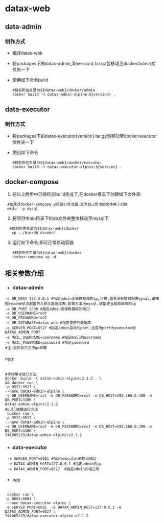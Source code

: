 # datax-web

## data-admin

### 制作方式

- 编译datax-web

- 将packages下的datax-admin_${version}.tar.gz包移动至docker/admin文件夹一下

- 使用如下命令build

  ```shell
  #目前所在目录为${datax-web}/docker/admin
  docker build -t datax-admin-alpine:${version} .
  ```



## data-executor

### 制作方式

- 将packages下的datax-executor{version}.tar.gz包移动至docker/executor文件夹一下

- 使用如下命令

  ```shell
  #目前所在目录为${datax-web}/docker/executor
  docker build -t datax-executor-alpine:${version} .
  ```



## docker-compose

1. 在以上两步中已经将其build完成了,在docker目录下创建如下文件夹:

```shell
 #如果对docker-compose.yml进行修改后,其为自己修改的文件夹下创建
 mkdir -p mysql
```



2. 将项目中bin目录下的db文件夹整体移动至mysql下
```shell
  #目前所在目录为${datax-web}/docker
   cp ../bin/db docekr/
```





3. 运行如下命令,即可正常启动容器

   ```shell
   #目前所在目录为${datax-web}/docker
   docker-compose up -d
   ```



## 相关参数介绍

- ### datax-admin
```shell
-e DB_HOST 127.0.0.1 #指定admin连接数据库的ip,注意,如果没有提前配置mysql,请按照readme依次配置导入相关数据库表,如果为本地mysql,请指定当前局域网的ip
-e DB_PORT 3306 #指定admin连接数据库的端口
-e DB_USERNAME=root
-e DB_PASSWORD=root
-e DB_DATABASE=datax_web #指定使用的数据库
-e SERVER_PORT=9527 #指定admin启动的port,注意改port为executor的DATAX_ADMIN_PORT
-e MAIL_USERNAME=username #指定mail的username
-e MAIL_PASSWORD=password #指定password
#注:先阶段只支持qq邮箱
```

###### agg:

```shell
#手动编译运行方法
docker build -t datax-admin-alpine:2.1.2 . \
&& docker run \
-p 9527:9527 \
--name datax-admin-alpine \
-e DB_USERNAME=root -e DB_PASSWORD=root -e DB_HOST=192.168.0.100 -e DB_PORT=3306 \
datax-admin-alpine:2.1.2
#pull镜像运行方法
 docker run \
-p 9527:9527 \
--name datax-admin-alpine \
-e DB_USERNAME=root -e DB_PASSWORD=root -e DB_HOST=192.168.0.100 -e DB_PORT=3306 \
741069229/datax-admin-alpine:v2.1.2
```

- ### data-executor

 ```shell
  -e SERVER_PORT=8081 #指定executor的启动端口
  -e DATAX_ADMIN_HOST=127.0.0.1 #指定admin的ip
  -e DATAX_ADMIN_PORT=9527  #指定admin的端口号
 ```

- ###### agg

```shell
 docker run \
-p 8081:8081 \
--name datax-executor-alpine \
-e SERVER_PORT=8081  -e DATAX_ADMIN_HOST=127.0.0.1 -e DATAX_ADMIN_PORT=9527 \
741069229/datax-executor-alpine:v2.1.2
```